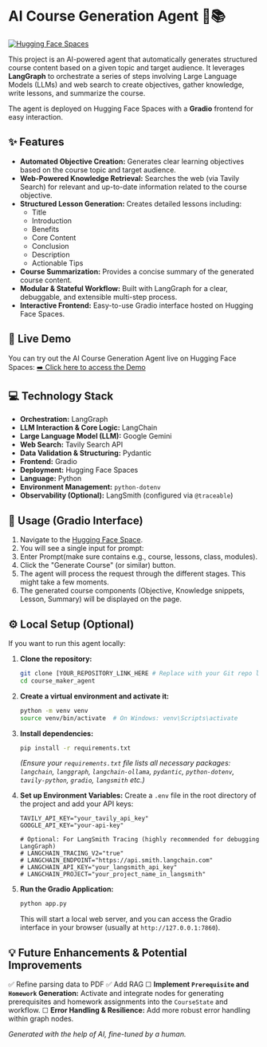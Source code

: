 # AI Course Generation Agent 🤖📚

[![Hugging Face Spaces](https://img.shields.io/badge/%F0%9F%A4%97%20Hugging%20Face-Spaces-blue)](https://huggingface.co/spaces/Tyullix14/course_maker)
<!-- Optional: Add a GitHub repo link if you have one -->
<!-- [![GitHub Repository](https://img.shields.io/badge/GitHub-Repository-lightgrey)](YOUR_GITHUB_REPO_LINK_HERE) -->

This project is an AI-powered agent that automatically generates structured course content based on a given topic and target audience. It leverages **LangGraph** to orchestrate a series of steps involving Large Language Models (LLMs) and web search to create objectives, gather knowledge, write lessons, and summarize the course.

The agent is deployed on Hugging Face Spaces with a **Gradio** frontend for easy interaction.

## ✨ Features

*   **Automated Objective Creation:** Generates clear learning objectives based on the course topic and target audience.
*   **Web-Powered Knowledge Retrieval:** Searches the web (via Tavily Search) for relevant and up-to-date information related to the course objective.
*   **Structured Lesson Generation:** Creates detailed lessons including:
    *   Title
    *   Introduction
    *   Benefits
    *   Core Content
    *   Conclusion
    *   Description
    *   Actionable Tips
*   **Course Summarization:** Provides a concise summary of the generated course content.
*   **Modular & Stateful Workflow:** Built with LangGraph for a clear, debuggable, and extensible multi-step process.
*   **Interactive Frontend:** Easy-to-use Gradio interface hosted on Hugging Face Spaces.

## 🚀 Live Demo

You can try out the AI Course Generation Agent live on Hugging Face Spaces:
[➡️ Click here to access the Demo](https://huggingface.co/spaces/Tyullix14/course_maker)

## 💻 Technology Stack

*   **Orchestration:** LangGraph
*   **LLM Interaction & Core Logic:** LangChain
*   **Large Language Model (LLM):** Google Gemini
*   **Web Search:** Tavily Search API
*   **Data Validation & Structuring:** Pydantic
*   **Frontend:** Gradio
*   **Deployment:** Hugging Face Spaces
*   **Language:** Python
*   **Environment Management:** `python-dotenv`
*   **Observability (Optional):** LangSmith (configured via `@traceable`)

## 📖 Usage (Gradio Interface)

1.  Navigate to the [Hugging Face Space](https://huggingface.co/spaces/Tyullix14/course_maker).
2.  You will see a single input for prompt:
3.  Enter Prompt(make sure contains e.g., course, lessons, class, modules).
4.  Click the "Generate Course" (or similar) button.
5.  The agent will process the request through the different stages. This might take a few moments.
6.  The generated course components (Objective, Knowledge snippets, Lesson, Summary) will be displayed on the page.

## ⚙️ Local Setup (Optional)

If you want to run this agent locally:

1.  **Clone the repository:**
    ```bash
    git clone [YOUR_REPOSITORY_LINK_HERE # Replace with your Git repo link](https://github.com/Acceleratorll/course_maker_agent.git)
    cd course_maker_agent
    ```

2.  **Create a virtual environment and activate it:**
    ```bash
    python -m venv venv
    source venv/bin/activate  # On Windows: venv\Scripts\activate
    ```

3.  **Install dependencies:**
    ```bash
    pip install -r requirements.txt
    ```
    *(Ensure your `requirements.txt` file lists all necessary packages: `langchain`, `langgraph`, `langchain-ollama`, `pydantic`, `python-dotenv`, `tavily-python`, `gradio`, `langsmith` etc.)*

4.  **Set up Environment Variables:**
    Create a `.env` file in the root directory of the project and add your API keys:
    ```env
    TAVILY_API_KEY="your_tavily_api_key"
    GOOGLE_API_KEY="your-api-key"

    # Optional: For LangSmith Tracing (highly recommended for debugging LangGraph)
    # LANGCHAIN_TRACING_V2="true"
    # LANGCHAIN_ENDPOINT="https://api.smith.langchain.com"
    # LANGCHAIN_API_KEY="your_langsmith_api_key"
    # LANGCHAIN_PROJECT="your_project_name_in_langsmith"
    ```
5.  **Run the Gradio Application:**
    ```bash
    python app.py
    ```
    This will start a local web server, and you can access the Gradio interface in your browser (usually at `http://127.0.0.1:7860`).

## 💡 Future Enhancements & Potential Improvements

✅ Refine parsing data to PDF
✅ Add RAG
☐ **Implement `Prerequisite` and `Homework` Generation:** Activate and integrate nodes for generating prerequisites and homework assignments into the `CourseState` and workflow.
☐ **Error Handling & Resilience:** Add more robust error handling within graph nodes.

*Generated with the help of AI, fine-tuned by a human.*
